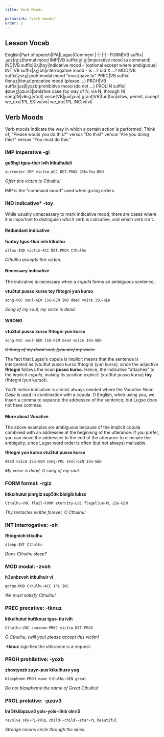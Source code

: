 ```yaml
---
title: Verb Moods

permalink: /verb-moods/
order: 3
---
```


## Lesson Vocab

English|Part of speech|IPA|Lugso|Comment
|-|-|-|-
FORM|VB suffix|ɻɣiz|rgiz|formal mood
IMP|VB suffix|ɣi|gi|imperative mood (a command)
IND|VB suffix|θʌj|toy|indicative mood - (optional except where ambiguous)
INT|VB suffix|ʌχ|oh|interrogative mood  - is ...? did X ...?
MOD|VB suffix|zvʌχ|zvoh|modal mood "must/have to"
PREC|VB suffix|θxnuz|tknuz|precative mood (please ...)
PROH|VB suffix|jʌzβ|yozb|prohibitive mood (do not ...)
PROL|N suffix|ɸzuvʒ|pzuv3|prolative case (by way of N, via N, through N)
song|N|vθuʒ|vtu3|
voice|VB|jun|yun|
grant|VB|fun|fun|allow, permit, accept
we_exc|1PL.EX|vʌ|vo|
we_inc|1PL.INC|vi|vi|

## Verb Moods

Verb moods indicate the way in which a certain action is performed. Think of, "Please would you do this?" versus "Do this!" versus "Are you doing this?" versus "You must do this."

### IMP imperative -gi

**gu5hgi tgus-tluir ivih ktkulhululi**

`surrender-IMP victim-ACC DET.PROX Cthulhu-BEN`

_Offer this victim to Cthulhu!_

IMP is the "command mood" used when giving orders.

### IND indicative* -toy

While usually unnecessary to mark indicative mood, there are cases where it is important to distinguish _which_ verb is indicative, and which verb isn't.

#### Redundant indicative

**funtoy tgus-tluir ivih ktkulhu**

`allow-IND victim-ACC DET.PROX Cthulhu`

_Cthulhu accepts this victim._

#### Necessary indicative

The indicative is necessary when a _copula_ forms an ambiguous sentence.

**vtu3tut pusso kurso toy fhtogni yun kurso**

`song-VOC soul-GEN 1SG-GEN IND dead voice 1SG-GEN`

_Song of my soul, my voice is dead._

#### WRONG

**vtu3tut pusso kurso fhtogni yun kurso**

`song-VOC soul-GEN 1SG-GEN dead voice 1SG-GEN`

~~_O Song of my dead soul, [you are] my voice._~~

The fact that Lugso's copula is implicit means that the sentence is interpreted as (vtu3tut pusso kurso fhtogni) (yun kurso), since the adjective **fhtogni** follows the noun **pusso kurso**. Hence, the indicative "attaches" to the _implicit copula_, making its position explicit: (vtu3tut pusso kurso) **toy** (fhtogni (yun kurso)).

You'll notice indicative is almost always needed where the _Vocative Noun Case_ is used in combination with a copula. O English, when using you, we insert a comma to separate the addressee of the sentence; but Lugso does not have commas.

#### More about Vocative

The above examples are ambiguous because of the implicit copula combined with an addressee at the beginning of the utterance. If you prefer, you can move the addressee to the end of the utterance to eliminate the ambiguity, since Lugso word order is often (but not always) malleable.

**fhtogni yun kurso vtu3tut pusso kurso**

`dead voice 1SG-GEN song-VOC soul-GEN 1SG-GEN`

_My voice is dead, O song of my soul._

### FORM formal: -rgiz

**ktkulhutut pinrgiz sup5itk blolgib lukso**

`Cthulhu-VOC flail-FORM eternity-LOC flagellum-PL 2SG-GEN`

_Thy tentacles writhe forever, O Cthulhu!_

### INT Interrogative: -oh

**fhtognioh ktkulhu**

`sleep-INT Cthulhu`

_Does Cthulhu sleep?_

### MOD modal: -zvoh

**h3unbzvoh ktkulhuir vi**

`gorge-MOD Cthulhu-ACC 1PL.INC`

_We must satisfy Cthulhu!_

### PREC precative: -tknuz

**ktkulhutut huftknuz tgus-tlu ivih**

`Cthulhu-VOC consume-PREC victim DET.PROX`

_O Cthulhu, (will you) please accept this victim!_

**-tknuz** signifies the utterance is a request.

### PROH prohibitive: -yozb

**zbostyozb zuyn-pus ktkulhuso yug**

`blaspheme-PROH name Cthulhu-GEN great`

_Do not blaspheme the name of Great Cthulhu!_

### PROL prolative: -pzuv3

**lni 5tkiibpzuv3 yols-yols-lihib olnri5**

`revolve sky-PL-PROL child--child--star-PL beautiful`

_Strange moons circle through the skies._
